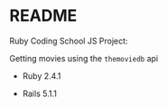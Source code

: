 # README

Ruby Coding School JS Project:

Getting movies using the `themoviedb` api

* Ruby 2.4.1

* Rails 5.1.1
